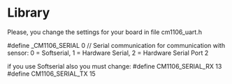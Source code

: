 # Library

Please, you change the settings for your board in file cm1106_uart.h

#define _CM1106_SERIAL 0   // Serial communication for communication with sensor: 0 = Softserial, 1 = Hardware Serial, 2 = Hardware Serial Port 2

if you use Softserial also you must change:
#define CM1106_SERIAL_RX 13
#define CM1106_SERIAL_TX 15
